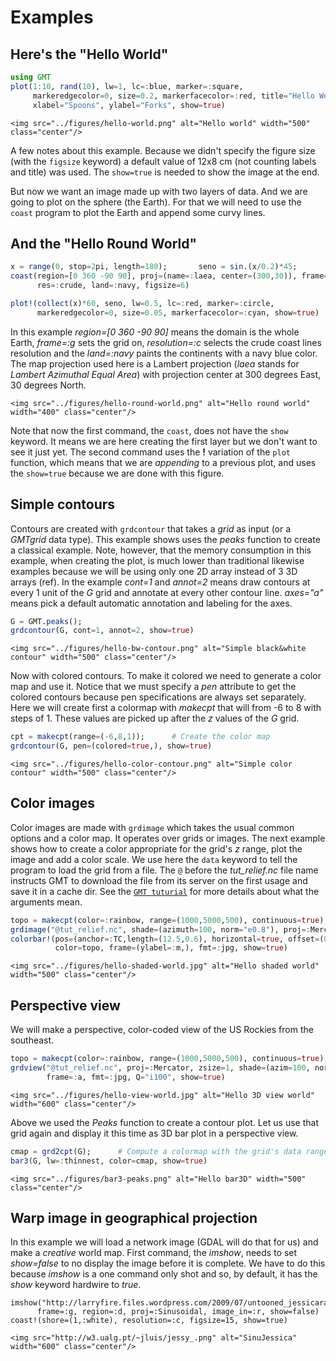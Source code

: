 # Examples

## Here's the "Hello World"

```julia
using GMT
plot(1:10, rand(10), lw=1, lc=:blue, marker=:square,
     markeredgecolor=0, size=0.2, markerfacecolor=:red, title="Hello World",
     xlabel="Spoons", ylabel="Forks", show=true)
```

```@raw html
<img src="../figures/hello-world.png" alt="Hello world" width="500" class="center"/>
```

A few notes about this example. Because we didn't specify the figure size (with the ``figsize`` keyword)
a default value of 12x8 cm (not counting labels and title) was used. The ``show=true``
is needed to show the image at the end.

But now we want an image made up with two layers of data. And we are going to plot on the sphere
(the Earth). For that we will need to use the ``coast`` program to plot the Earth and append
some curvy lines.

## And the "Hello Round World"

```julia
x = range(0, stop=2pi, length=180);       seno = sin.(x/0.2)*45;
coast(region=[0 360 -90 90], proj=(name=:laea, center=(300,30)), frame=:g,
      res=:crude, land=:navy, figsize=6)

plot!(collect(x)*60, seno, lw=0.5, lc=:red, marker=:circle,
      markeredgecolor=0, size=0.05, markerfacecolor=:cyan, show=true)
```

In this example *region=[0 360 -90 90]*  means the domain is the whole Earth, *frame=:g*
sets the grid on, *resolution=:c* selects the crude coast lines resolution and the 
*land=:navy* paints the continents with a navy blue color. The map projection used here
is a Lambert projection (*laea* stands for *Lambert Azimuthal Equal Area*) with projection
center at 300 degrees East, 30 degrees North.

```@raw html
<img src="../figures/hello-round-world.png" alt="Hello round world" width="400" class="center"/>
```

Note that now the first command, the ``coast``, does not have the ``show`` keyword.
It means we are here creating the first layer but we don't want to see it just yet.
The second command uses the **!** variation of the ``plot`` function, which means
that we are *appending* to a previous plot, and uses the ``show=true`` because we
are done with this figure.

## Simple contours

Contours are created with ``grdcontour`` that takes a *grid* as input (or a *GMTgrid* data type).
This example shows uses the *peaks* function to create a classical example. Note, however, that the
memory consumption in this example, when creating the plot, is much lower than traditional likewise 
examples because we will be using only one 2D array instead of 3 3D arrays (ref). In the example
*cont=1* and *annot=2* means draw contours at every 1 unit of the *G* grid and annotate at every other
contour line. *axes="a"* means pick a default automatic annotation and labeling for the axes.

```julia
G = GMT.peaks();
grdcontour(G, cont=1, annot=2, show=true)
```

```@raw html
<img src="../figures/hello-bw-contour.png" alt="Simple black&white contour" width="500" class="center"/>
```

Now with colored contours. To make it colored we need to generate a color map and use it. Notice
that we must specify a *pen* attribute to get the colored contours because pen specifications
are always set separately. Here we will create first a colormap with *makecpt* that will from -6 to
8 with steps of 1. These values are picked up after the *z* values of the *G* grid. 

```julia
cpt = makecpt(range=(-6,8,1));      # Create the color map
grdcontour(G, pen=(colored=true,), show=true)
```

```@raw html
<img src="../figures/hello-color-contour.png" alt="Simple color contour" width="500" class="center"/>
```

## Color images

Color images are made with ``grdimage`` which takes the usual common options and a color
map. It operates over grids or images. The next example shows how to create a color
appropriate for the grid's *z* range, plot the image and add a color scale. We use here
the ``data`` keyword to tell the program to load the grid from a file. The ``@`` before
the *tut_relief.nc* file name instructs GMT to download the file from its server on the
first usage and save it in a cache dir. See the [`GMT tuturial`](http://gmt.soest.hawaii.edu/doc/latest/GMT_Tutorial.html#color-images)
for more details about what the arguments mean.

```julia
topo = makecpt(color=:rainbow, range=(1000,5000,500), continuous=true);
grdimage("@tut_relief.nc", shade=(azimuth=100, norm="e0.8"), proj=:Mercator, frame=:a, color=topo)
colorbar!(pos=(anchor=:TC,length=(12.5,0.6), horizontal=true, offset=(0,1.0)),
          color=topo, frame=(ylabel=:m,), fmt=:jpg, show=true)
```

```@raw html
<img src="../figures/hello-shaded-world.jpg" alt="Hello shaded world" width="500" class="center"/>
```

## Perspective view

We will make a perspective, color-coded view of the US Rockies from the southeast.


```julia
topo = makecpt(color=:rainbow, range=(1000,5000,500), continuous=true);
grdview("@tut_relief.nc", proj=:Mercator, zsize=1, shade=(azim=100, norm="e0.8"), view=(135,30),
        frame=:a, fmt=:jpg, Q="i100", show=true)
```

```@raw html
<img src="../figures/hello-view-world.jpg" alt="Hello 3D view world" width="600" class="center"/>
```

Above we used the *Peaks* function to create a contour plot. Let us use that grid again and
display it this time as 3D bar plot in a perspective view. 

```julia
cmap = grd2cpt(G);      # Compute a colormap with the grid's data range
bar3(G, lw=:thinnest, color=cmap, show=true)
```

```@raw html
<img src="../figures/bar3-peaks.png" alt="Hello bar3D" width="500" class="center"/>
```

## Warp image in geographical projection

In this example we will load a network image (GDAL will do that for us) and make a
*creative* world map. First command, the *imshow*, needs to set *show=false* to no display
the image before it is complete. We have to do this because *imshow* is a one command
only shot and so, by default, it has the *show* keyword hardwire to *true*.

    imshow("http://larryfire.files.wordpress.com/2009/07/untooned_jessicarabbit.jpg",
          frame=:g, region=:d, proj=:Sinusoidal, image_in=:r, show=false)
    coast!(shore=(1,:white), resolution=:c, figsize=15, show=true)

```@raw html
<img src="http://w3.ualg.pt/~jluis/jessy_.png" alt="SinuJessica" width="600" class="center"/>
```

